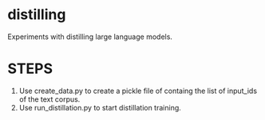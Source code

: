# distilling
Experiments with distilling large language models.

# STEPS
1. Use create_data.py to create a pickle file of containg the list of input_ids of the text corpus.
2. Use run_distillation.py to start distillation training.
